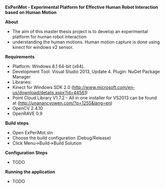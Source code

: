**ExPeriMot - Experimental Platform for Effective Human Robot Interaction based on Human Motion**

**About**

* The aim of this master thesis project is to develop an experimental platform for human robot interaction
* understanding the human motions. Human motion capture is done using kinect for windows v2 sensor.

**Requirements** 

* Platform: Windows 8.1 64-bit (x64).
* Development Tool: Visual Studio 2013, Update 4. Plugin: NuGet Package Manager
* Libraries:
* Kinect for Windows SDK 2.0 (http://www.microsoft.com/en-us/download/details.aspx?id=44561)
* Point Cloud Library V1.7.2 - All in one installer for VS2013 can be found at (http://unanancyowen.com/?p=1255&lang=en)
* OpenCV 2.4.10
* OpenRAVE 0.9

**Build steps**

* Open ExPeriMot.sln
* Choose the build configuration (Debug/Release)
* Click Menu->Build->Build Solution

**Configuration Steps**

* TODO


**Running the application**

* TODO

